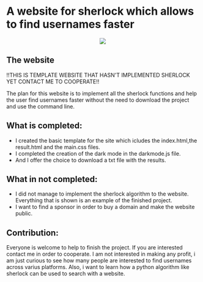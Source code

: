 # A website for sherlock which allows to find usernames faster
<p align=center>
  <img src="https://user-images.githubusercontent.com/27065646/53551960-ae4dff80-3b3a-11e9-9075-cef786c69364.png"/>
</p>

## The website

!!THIS IS TEMPLATE WEBSITE THAT HASN'T IMPLEMENTED SHERLOCK YET CONTACT ME TO COOPERATE!!

The plan for this website is to implement all the sherlock functions and help the user find usernames faster without the need to download the project and use the command line.

## What is completed:
* I created the basic template for the site which icludes the index.html,the result.html and the main.css files.
* I completed the creation of the dark mode in the darkmode.js file.
* And I offer the choice to download a txt file with the results.

## What in not completed:
* I did not manage to implement the sherlock algorithm to the website. Everything that is shown is an example of the finished project.
* I want to find a sponsor in order to buy a domain and make the website public.

## Contribution:
Everyone is welcome to help to finish the project. If you are interested contact me in order to cooperate.
I am not interested in making any profit, i am just curious to see how many people are interested to find usernames across varius platforms.
Also, i want to learn how a python algorithm like sherlock can be used to search with a website. 





